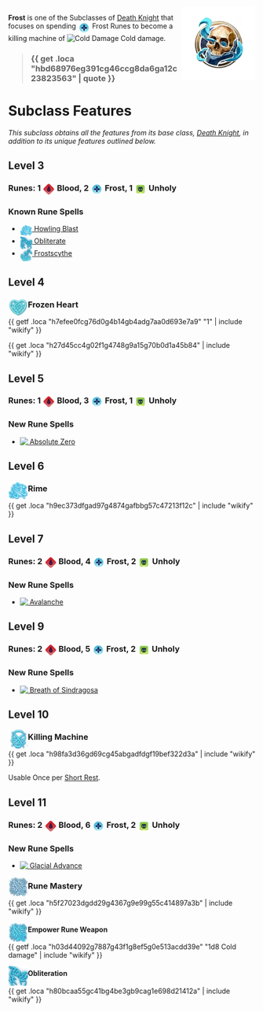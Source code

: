 
<img align="right" alt="Frost Death Knight Class Icon" height="150" src="images/ClassIcons/FrostDK.png" />

**Frost** is one of the Subclasses of <a href="Death Knight">Death Knight</a> that focuses on spending <img src="images/WoWDeathKnightClass/Shared/Resources/Icon_DK_FrostRune.png" height="25" align="top" alt="FrostRune" /> Frost Runes to become a killing machine of <img src="https://bg3.wiki/w/images/0/05/Cold_Damage_Icon.png" height="25" align="top" alt="Cold Damage" /> Cold damage.

<h3>

> {{ get .loca "hbd68976eg391cg46ccg8da6ga12c23823563" | quote }}

</h3>

# Subclass Features

*This subclass obtains all the features from its base class, <a href="Death Knight">Death Knight</a>, in addition to its unique features outlined below.*

## Level 3

<h3>
Runes: 
1 <img src="images/WoWDeathKnightClass/Shared/Resources/Icon_DK_BloodRune.png" height="25" align="top" alt="BloodRune" /> Blood, 
2 <img src="images/WoWDeathKnightClass/Shared/Resources/Icon_DK_FrostRune.png" height="25" align="top" alt="FrostRune" /> Frost, 
1 <img src="images/WoWDeathKnightClass/Shared/Resources/Icon_DK_UnholyRune.png" height="25" align="top" alt="UnholyRune" /> Unholy
</h3>

### Known Rune Spells

<ul>
  <li>
    <a href="Death Knight Spells#Howling Blast"> <img src="images/ControllerIcons/skills_png/Action_DeathKnight_HowlingBlast.png" height="25" align="top" 
alt="Action_DeathKnight_HowlingBlast.png" /> Howling Blast</a>
  </li>
  <li>
    <a href="Death Knight Spells#Obliterate"> <img src="images/ControllerIcons/skills_png/Action_DeathKnight_Obliterate.png" height="25" align="top" 
alt="Action_DeathKnight_Obliterate.png" /> Obliterate</a>
  </li>
  <li>
    <a href="Death Knight Spells#Frostscythe"> <img src="images/ControllerIcons/skills_png/Action_DeathKnight_Frostscythe.png" height="25" align="top" 
alt="Action_DeathKnight_Frostscythe.png" /> Frostscythe</a>
  </li>
</ul>

## Level 4

<img src="images/ControllerIcons/skills_png/PassiveFeature_DeathKnight_FrozenHeart.png" height="40" align="left" alt="PassiveFeature_DeathKnight_FrozenHeart.png" />

### Frozen Heart

{{ getf .loca "h7efee0fcg76d0g4b14gb4adg7aa0d693e7a9" "1" | include "wikify" }}

{{ get .loca "h27d45cc4g02f1g4748g9a15g70b0d1a45b84" | include "wikify" }}

## Level 5

<h3>
Runes: 
1 <img src="images/WoWDeathKnightClass/Shared/Resources/Icon_DK_BloodRune.png" height="25" align="top" alt="BloodRune" /> Blood, 
3 <img src="images/WoWDeathKnightClass/Shared/Resources/Icon_DK_FrostRune.png" height="25" align="top" alt="FrostRune" /> Frost, 
1 <img src="images/WoWDeathKnightClass/Shared/Resources/Icon_DK_UnholyRune.png" height="25" align="top" alt="UnholyRune" /> Unholy
</h3>

### New Rune Spells

<ul>
  <li>
    <a href="Death Knight Spells#Absolute Zero"> <img src="https://bg3.wiki/w/images/4/44/Hunger_of_Hadar_Icon.webp" height="25" align="top" /> Absolute Zero</a>
  </li>
</ul>

## Level 6

<img src="images/ControllerIcons/skills_png/Action_DeathKnight_HowlingBlast.png" height="40" align="left" alt="Action_DeathKnight_HowlingBlast.png" />

### Rime

{{ get .loca "h9ec373dfgad97g4874gafbbg57c47213f12c" | include "wikify" }}

## Level 7

<h3>
Runes: 
2 <img src="images/WoWDeathKnightClass/Shared/Resources/Icon_DK_BloodRune.png" height="25" align="top" alt="BloodRune" /> Blood, 
4 <img src="images/WoWDeathKnightClass/Shared/Resources/Icon_DK_FrostRune.png" height="25" align="top" alt="FrostRune" /> Frost, 
2 <img src="images/WoWDeathKnightClass/Shared/Resources/Icon_DK_UnholyRune.png" height="25" align="top" alt="UnholyRune" /> Unholy
</h3>

### New Rune Spells

<ul>
  <li>
    <a href="Death Knight Spells#Avalanche"> <img src="https://bg3.wiki/w/images/9/9b/Ice_Storm_Icon.webp" height="25" align="top" /> Avalanche</a>
  </li>
</ul>

## Level 9

<h3>
Runes: 
2 <img src="images/WoWDeathKnightClass/Shared/Resources/Icon_DK_BloodRune.png" height="25" align="top" alt="BloodRune" /> Blood, 
5 <img src="images/WoWDeathKnightClass/Shared/Resources/Icon_DK_FrostRune.png" height="25" align="top" alt="FrostRune" /> Frost, 
2 <img src="images/WoWDeathKnightClass/Shared/Resources/Icon_DK_UnholyRune.png" height="25" align="top" alt="UnholyRune" /> Unholy
</h3>

### New Rune Spells

<ul>
  <li>
    <a href="Death Knight Spells#Breath of Sindragosa"> <img src="https://bg3.wiki/w/images/e/ef/Cone_of_Cold_Icon.webp" height="25" align="top" /> Breath of Sindragosa</a>
  </li>
</ul>

## Level 10

<img src="images/ControllerIcons/skills_png/PassiveFeature_DeathKnight_KillingMachine.png" height="40" align="left" alt="PassiveFeature_DeathKnight_KillingMachine.png" />

### Killing Machine

{{ get .loca "h98fa3d36gd69cg45abgadfdgf19bef322d3a" | include "wikify" }}

Usable Once per [Short Rest](https://bg3.wiki/wiki/Short_Rest).

## Level 11

<h3>
Runes: 
2 <img src="images/WoWDeathKnightClass/Shared/Resources/Icon_DK_BloodRune.png" height="25" align="top" alt="BloodRune" /> Blood, 
6 <img src="images/WoWDeathKnightClass/Shared/Resources/Icon_DK_FrostRune.png" height="25" align="top" alt="FrostRune" /> Frost, 
2 <img src="images/WoWDeathKnightClass/Shared/Resources/Icon_DK_UnholyRune.png" height="25" align="top" alt="UnholyRune" /> Unholy
</h3>

### New Rune Spells

<ul>
  <li>
    <a href="Death Knight Spells#Glacial Advance"> <img src="https://bg3.wiki/w/images/d/d2/Wall_of_Ice_Icon.webp" height="25" align="top" /> Glacial Advance</a>
  </li>
</ul>

<img src="images/ControllerIcons/skills_png/PassiveFeature_DeathKnight_EmpowerRuneWeapon2.png" height="40" align="left" alt="PassiveFeature_DeathKnight_EmpowerRuneWeapon2.png" />

### Rune Mastery

{{ get .loca "h5f27023dgdd29g4367g9e99g55c414897a3b" | include "wikify" }}

<img src="images/ControllerIcons/skills_png/PassiveFeature_DeathKnight_EmpowerRuneWeapon_Frost.png" height="40" align="left" alt="PassiveFeature_DeathKnight_EmpowerRuneWeapon_Frost.png" />

#### Empower Rune Weapon

{{ getf .loca "h03d44092g7887g43f1g8ef5g0e513acdd39e" "1d8 Cold damage" | include "wikify" }}

<img src="images/ControllerIcons/skills_png/Action_DeathKnight_Obliterate.png" height="40" align="left" alt="Action_DeathKnight_Obliterate.png" />

#### Obliteration

{{ get .loca "h80bcaa55gc41bg4be3gb9cag1e698d21412a" | include "wikify" }}